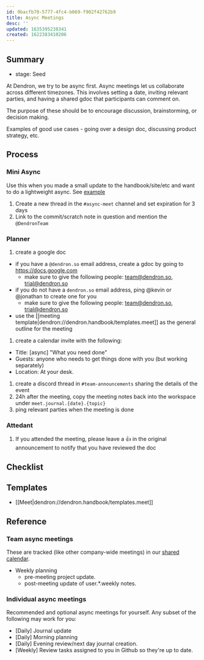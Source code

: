 ```yaml
---
id: 9bacfb70-5777-4fc4-b069-f902f42762b9
title: Async Meetings
desc: ''
updated: 1635395238341
created: 1622383410206
---
```



## Summary
- stage: Seed

At Dendron, we try to be async first. Async meetings let us collaborate across different timezones. This involves setting a date, inviting relevant parties, and having a shared gdoc that participants can comment on.

The purpose of these should be to encourage discussion, brainstorming, or decision making.

Examples of good use cases - going over a design doc, discussing product strategy, etc.


## Process

### Mini Async

Use this when you made a small update to the handbook/site/etc and want to do a lightweight async. See [example](https://github.com/dendronhq/handbook/commit/58aa4d75c1d5275c01e628dd77e24a99a216748f#)

1. Create a new thread in the `#async-meet` channel and set expiration for 3 days
1. Link to the commit/scratch note in question and mention the `@DendronTeam`

### Planner
1. create a google doc
  - if you have a `@dendron.so` email address, create a gdoc by going to https://docs.google.com 
    - make sure to give the following people: team@dendron.so, trial@dendron.so
  - if you do not have a `dendron.so` email address, ping @kevin or @jonathan to create one for you
    - make sure to give the following people: team@dendron.so, trial@dendron.so
  - use the [[meeting template|dendron://dendron.handbook/templates.meet]] as the general outline for the meeting
1. create a calendar invite with the following:
  - Title: [async] "What you need done"
  - Guests: anyone who needs to get things done with you (but working separately)
  - Location: At your desk.
1. create a discord thread in `#team-announcements` sharing the details of the event
1. 24h after the meeting, copy the meeting notes back into the workspace under `meet.journal.{date}.{topic}`
1. ping relevant parties when the meeting is done

### Attedant
1. If you attended the meeting, please leave a 👍 in the original announcement to notify that you have reviewed the doc

## Checklist

## Templates
- [[Meet|dendron://dendron.handbook/templates.meet]]


## Reference

### Team async meetings

These are tracked (like other company-wide meetings) in our [shared calendar](https://calendar.google.com/calendar/embed?src=c_hdk7vjft9ch2meqqk6mfq5a2v8%40group.calendar.google.com&ctz=Asia%2FKolkata).

- Weekly planning
  - pre-meeting project update.
  - post-meeting update of user.\*.weekly notes.

### Individual async meetings
Recommended and optional async meetings for yourself. Any subset of the following may work for you:
- [Daily] Journal update
- [Daily] Morning planning
- [Daily] Evening review/next day journal creation.
- [Weekly] Review tasks assigned to you in Github so they're up to date.
